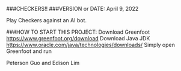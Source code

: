 ###CHECKERS!! 
###VERSION or DATE:
April 9, 2022

Play Checkers against an AI bot.

###HOW TO START THIS PROJECT: 
Download Greenfoot https://www.greenfoot.org/download
Download Java JDK https://www.oracle.com/java/technologies/downloads/
Simply open Greenfoot and run

Peterson Guo and Edison Lim
